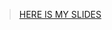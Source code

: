 > [HERE IS MY SLIDES](https://drive.google.com/file/d/1q_kDyITkj_icUKEzS_JXq6QHgZFmuAaT/view?usp=sharing) 
